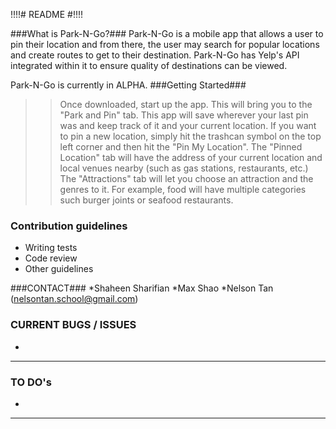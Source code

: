 !!!!# README #!!!!

###What is Park-N-Go?###
Park-N-Go is a mobile app that allows a user to pin their location and from there, the user may search 
for popular locations and create routes to get to their destination. Park-N-Go has Yelp's API integrated
within it to ensure quality of destinations can be viewed.

Park-N-Go is currently in ALPHA.
###Getting Started###
>> Once downloaded, start up the app. This will bring you to the "Park and Pin" tab. This app will save
   wherever your last pin was and keep track of it and your current location.
>> If you want to pin a new location, simply hit the trashcan symbol on the top left corner and then hit the
   "Pin My Location".
>> The "Pinned Location" tab will have the address of your current location and local venues nearby (such as
   gas stations, restaurants, etc.)
>> The "Attractions" tab will let you choose an attraction and the genres to it. For example, food will have
   multiple categories such burger joints or seafood restaurants.
### Contribution guidelines ###

* Writing tests
* Code review
* Other guidelines

###CONTACT###
*Shaheen Sharifian
*Max Shao
*Nelson Tan (nelsontan.school@gmail.com)
### CURRENT BUGS / ISSUES ###
*
-------------------------------------------------------------------------------------------------------------
### TO DO's ###
*
-------------------------------------------------------------------------------------------------------------
